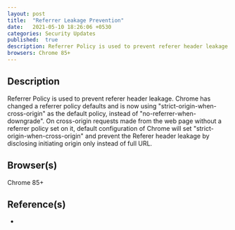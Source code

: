 ```yaml
---
layout: post
title:  "Referrer Leakage Prevention"
date:   2021-05-10 18:26:06 +0530
categories: Security Updates
published:	true 
description: Referrer Policy is used to prevent referer header leakage. Chrome has changed a referrer policy defaults and is now using "strict-origin-when-cross-origin" as the default policy, instead of "no-referrer-when-downgrade". On cross-origin requests made from the web page without a referrer policy set on it, default configuration of Chrome will set "strict-origin-when-cross-origin" and prevent the Referer header leakage by disclosing initiating origin only instead of full URL.
browsers: Chrome 85+
---
```


## Description 
Referrer Policy is used to prevent referer header leakage. Chrome has changed a referrer policy defaults and is now using "strict-origin-when-cross-origin" as the default policy, instead of "no-referrer-when-downgrade". On cross-origin requests made from the web page without a referrer policy set on it, default configuration of Chrome will set "strict-origin-when-cross-origin" and prevent the Referer header leakage by disclosing initiating origin only instead of full URL.

## Browser(s) 
Chrome 85+

## Reference(s)
* 